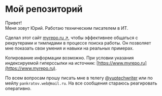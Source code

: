 # Мой репозиторий

Привет!  
Меня зовут Юрий. Работаю техническим писателем в ИТ.

Сделал этот сайт [myrepo.ru ↗](https://www.myrepo.ru), чтобы эффективнее общаться с рекрутерами и тимлидами в процессе поиска работы. Он позволяет мне показать свои умения и навыки на реальных примерах.

Копирование информации возможно. При условии указания индексируемой гиперссылки на источник: [https://www.myrepo.ru](https://www.myrepo.ru).

По всем вопросам прошу писать мне в телегу [@yuptechwriter](https://t.me/yuptechwriter) или по мейлу `pankratov.web@mail.ru`. На все сообщения стараюсь реагировать оперативно.
